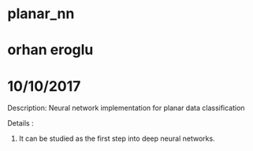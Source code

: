 # planar_nn
# orhan eroglu
# 10/10/2017

Description: Neural network implementation for planar data classification

Details    : 
1. It can be studied as the first step into deep neural networks. 
